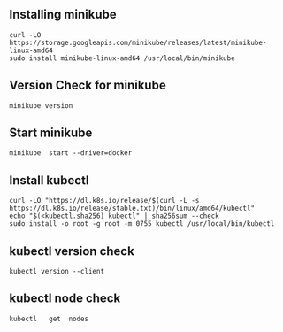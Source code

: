 ## Installing minikube 



```
curl -LO https://storage.googleapis.com/minikube/releases/latest/minikube-linux-amd64
sudo install minikube-linux-amd64 /usr/local/bin/minikube
```



## Version Check for minikube



```
minikube version
```



## Start minikube 



```
minikube  start --driver=docker
```



## Install kubectl



```
curl -LO "https://dl.k8s.io/release/$(curl -L -s https://dl.k8s.io/release/stable.txt)/bin/linux/amd64/kubectl"
echo "$(<kubectl.sha256) kubectl" | sha256sum --check
sudo install -o root -g root -m 0755 kubectl /usr/local/bin/kubectl
```



## kubectl version check



```
kubectl version --client
```



## kubectl node check



```
kubectl   get  nodes
```


